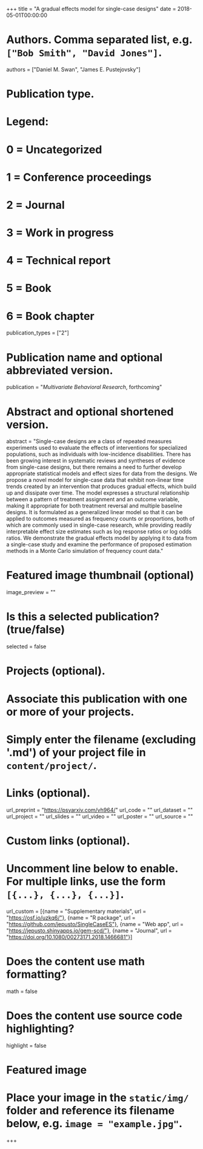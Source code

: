 +++
title = "A gradual effects model for single-case designs"
date = 2018-05-01T00:00:00

# Authors. Comma separated list, e.g. `["Bob Smith", "David Jones"]`.
authors = ["Daniel M. Swan", "James E. Pustejovsky"]

# Publication type.
# Legend:
# 0 = Uncategorized
# 1 = Conference proceedings
# 2 = Journal
# 3 = Work in progress
# 4 = Technical report
# 5 = Book
# 6 = Book chapter
publication_types = ["2"]

# Publication name and optional abbreviated version.
publication = "*Multivariate Behavioral Research*, forthcoming"

# Abstract and optional shortened version.
abstract = "Single-case designs are a class of repeated measures experiments used to evaluate the effects of interventions for specialized populations, such as individuals with low-incidence disabilities. There has been growing interest in systematic reviews and syntheses of evidence from single-case designs, but there remains a need to further develop appropriate statistical models and effect sizes for data from the designs. We propose a novel model for single-case data that exhibit non-linear time trends created by an intervention that produces gradual effects, which build up and dissipate over time. The model expresses a structural relationship between a pattern of treatment assignment and an outcome variable, making it appropriate for both treatment reversal and multiple baseline designs. It is formulated as a generalized linear model so that it can be applied to outcomes measured as frequency counts or proportions, both of which are commonly used in single-case research, while providing readily interpretable effect size estimates such as log response ratios or log odds ratios. We demonstrate the gradual effects model by applying it to data from a single-case study and examine the performance of proposed estimation methods in a Monte Carlo simulation of frequency count data."

# Featured image thumbnail (optional)
image_preview = ""

# Is this a selected publication? (true/false)
selected = false

# Projects (optional).
#   Associate this publication with one or more of your projects.
#   Simply enter the filename (excluding '.md') of your project file in `content/project/`.

# Links (optional).
url_preprint = "https://psyarxiv.com/vh964/"
url_code = ""
url_dataset = ""
url_project = ""
url_slides = ""
url_video = ""
url_poster = ""
url_source = ""

# Custom links (optional).
#   Uncomment line below to enable. For multiple links, use the form `[{...}, {...}, {...}]`.
url_custom = [{name = "Supplementary materials", url = "https://osf.io/uzkq6/"}, {name = "R package", url = "https://github.com/jepusto/SingleCaseES"}, {name = "Web app", url = "https://jepusto.shinyapps.io/gem-scd/"}, {name = "Journal", url = "https://doi.org/10.1080/00273171.2018.1466681"}]

# Does the content use math formatting?
math = false

# Does the content use source code highlighting?
highlight = false

# Featured image
# Place your image in the `static/img/` folder and reference its filename below, e.g. `image = "example.jpg"`.

+++
